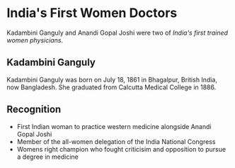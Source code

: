 # India's First Women Doctors

Kadambini Ganguly and Anandi Gopal Joshi were two of _India's first trained women physicians_.

## Kadambini Ganguly

Kadambini Ganguly was born on July 18, 1861 in Bhagalpur, British India, now Bangladesh. She graduated from Calcutta Medical College in 1886. 

## Recognition

- First Indian woman to practice western medicine alongside Anandi Gopal Joshi
- Member of the all-women delegation of the India National Congress
- Womens right champion who fought criticisim and opposition to pursue a degree in medicine


